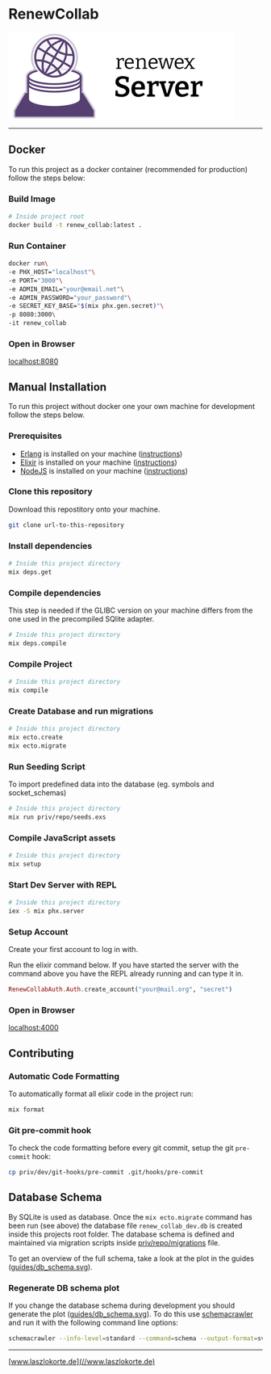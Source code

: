 # RenewCollab

![Logo](./guides/images/logo.png)

---

## Docker

To run this project as a docker container (recommended for production) follow the steps below:

### Build Image

```sh
# Inside project root
docker build -t renew_collab:latest .
```

### Run Container

```sh 
docker run\
-e PHX_HOST="localhost"\
-e PORT="3000"\
-e ADMIN_EMAIL="your@email.net"\
-e ADMIN_PASSWORD="your_password"\
-e SECRET_KEY_BASE="$(mix phx.gen.secret)"\
-p 8080:3000\
-it renew_collab
```

### Open in Browser

[localhost:8080](http://localhost:8080)

## Manual Installation

To run this project without docker one your own machine for development follow the steps below.

### Prerequisites

* [Erlang](https://www.erlang.org/) is installed on your machine ([instructions](https://www.erlang.org/downloads))
* [Elixir](https://elixir-lang.org/) is installed on your machine ([instructions](https://elixir-lang.org/install.html))
* [NodeJS](https://nodejs.org/en) is installed on your machine ([instructions](https://nodejs.org/en/download/prebuilt-installer))

### Clone this repository

Download this repostitory onto your machine.

```sh
git clone url-to-this-repository
```

### Install dependencies

```sh
# Inside this project directory
mix deps.get
``` 

### Compile dependencies 

This step is needed if the GLIBC version on your machine differs from the one used in the precompiled SQlite adapter.

```sh
# Inside this project directory
mix deps.compile
``` 

### Compile Project

```sh
# Inside this project directory
mix compile
``` 

### Create Database and run migrations

```sh
# Inside this project directory
mix ecto.create
mix ecto.migrate
```

### Run Seeding Script

To import predefined data into the database (eg. symbols and socket_schemas)

```sh
# Inside this project directory
mix run priv/repo/seeds.exs
```

### Compile JavaScript assets

```sh
# Inside this project directory
mix setup
```

### Start Dev Server with REPL

```sh
# Inside this project directory
iex -S mix phx.server
```

### Setup Account

Create your first account to log in with.

Run the elixir command below. If you have started the server with the command above you have the REPL already running and can type it in.

```ex
RenewCollabAuth.Auth.create_account("your@mail.org", "secret")
```

### Open in Browser

[localhost:4000](http://localhost:4000)

## Contributing

### Automatic Code Formatting

To automatically format all elixir code in the project run:

```sh
mix format
```

### Git pre-commit hook

To check the code formatting before every git commit, setup the git `pre-commit` hook:

```sh
cp priv/dev/git-hooks/pre-commit .git/hooks/pre-commit
```

## Database Schema

By SQLite is used as database. Once the `mix ecto.migrate` command has been run (see above) the database file `renew_collab_dev.db` is created inside this projects root folder. The database schema is defined and maintained via migration scripts inside [priv/repo/migrations](./priv/repo/migrations) file.

To get an overview of the full schema, take a look at the plot in the guides ([guides/db_schema.svg](./guides/db_schema.svg)).

### Regenerate DB schema plot

If you change the database schema during development you should generate the plot ([guides/db_schema.svg](./guides/db_schema.svg)). To do this use [schemacrawler](https://www.schemacrawler.com) and run it with the following command line options:

```sh
schemacrawler --info-level=standard --command=schema --output-format=svg --portable-names --server sqlite --database ./renew_collab_dev.db --output-file=guides/db_schema.svg
```

---

[www.laszlokorte.de](//www.laszlokorte.de)